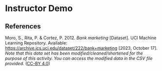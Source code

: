 # Instructor Demo

## References

Moro, S., Rita, P. & Cortez, P. 2012. *Bank marketing* [Dataset]. UCI Machine Learning Repository. Available: <https://archive.ics.uci.edu/dataset/222/bank+marketing> [2023, October 17]. *Note that this data set has been modified/cleaned/shortened for the purpose of this activity. You can access the modified data in the CSV file provided.* ([CC-BY 4.0](https://creativecommons.org/licenses/by/4.0/legalcode))
